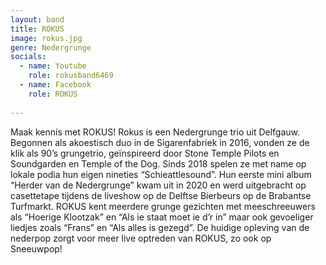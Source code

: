 ```yaml
---
layout: band
title: ROKUS
image: rokus.jpg
genre: Nedergrunge
socials:
  - name: Youtube
    role: rokusband6469
  - name: Facebook
    role: ROKUS
 
---
```


Maak kennis met ROKUS! Rokus is een Nedergrunge trio uit Delfgauw. Begonnen als akoestisch duo in de Sigarenfabriek in 2016, vonden ze de klik als 90’s grungetrio, geïnspireerd door Stone Temple Pilots en Soundgarden en Temple of the Dog. Sinds 2018 spelen ze met name op lokale podia hun eigen nineties “Schieattlesound”. Hun eerste mini album “Herder van de Nedergrunge” kwam uit in 2020 en werd uitgebracht op casettetape tijdens de liveshow op de Delftse Bierbeurs op de Brabantse Turfmarkt. ROKUS kent meerdere grunge gezichten met meeschreeuwers als “Hoerige Klootzak” en “Als ie staat moet ie d’r in” maar ook gevoeliger liedjes zoals “Frans” en “Als alles is gezegd”. De huidige opleving van de nederpop zorgt voor meer live optreden van ROKUS, zo ook op Sneeuwpop!

